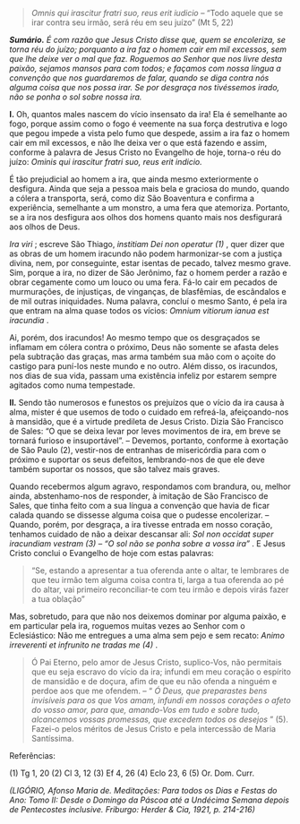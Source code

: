 > *Omnis qui irascitur fratri suo, reus erit iudicio* – “Todo aquele que se irar contra seu irmão, será réu em seu juízo” (Mt 5, 22)

***Sumário.** É com razão que Jesus Cristo disse que, quem se encoleriza, se torna réu do juízo; porquanto a ira faz o homem cair em mil excessos, sem que lhe deixe ver o mal que faz. Roguemos ao Senhor que nos livre desta paixão, sejamos mansos para com todos; e façamos com nossa língua a convenção que nos guardaremos de falar, quando se diga contra nós alguma coisa que nos possa irar. Se por desgraça nos tivéssemos irado, não se ponha o sol sobre nossa ira.*

**I.** Oh, quantos males nascem do vício insensato da ira! Ela é semelhante ao fogo, porque assim como o fogo é veemente na sua força destrutiva e logo que pegou impede a vista pelo fumo que despede, assim a ira faz o homem cair em mil excessos, e não lhe deixa ver o que está fazendo e assim, conforme à palavra de Jesus Cristo no Evangelho de hoje, torna-o réu do juízo: *Ominis qui irascitur fratri suo, reus erit indicio.*

É tão prejudicial ao homem a ira, que ainda mesmo exteriormente o desfigura. Ainda que seja a pessoa mais bela e graciosa do mundo, quando a cólera a transporta, será, como diz São Boaventura e confirma a experiência, semelhante a um monstro, a uma fera que atemoriza. Portanto, se a ira nos desfigura aos olhos dos homens quanto mais nos desfigurará aos olhos de Deus.

*Ira viri* ; escreve São Thiago, *institiam Dei non operatur (1)* , quer dizer que as obras de um homem iracundo não podem harmonizar-se com a justiça divina, nem, por conseguinte, estar isentas de pecado, talvez mesmo grave. Sim, porque a ira, no dizer de São Jerônimo, faz o homem perder a razão e obrar cegamente como um louco ou uma fera. Fá-lo cair em pecados de murmurações, de injustiças, de vinganças, de blasfêmias, de escândalos e de mil outras iniquidades. Numa palavra, concluí o mesmo Santo, é pela ira que entram na alma quase todos os vícios: *Omnium vitiorum ianua est iracundia* .

Ai, porém, dos iracundos! Ao mesmo tempo que os desgraçados se inflamam em cólera contra o próximo, Deus não somente se afasta deles pela subtração das graças, mas arma também sua mão com o açoite do castigo para puní-los neste mundo e no outro. Além disso, os iracundos, nos dias de sua vida, passam uma existência infeliz por estarem sempre agitados como numa tempestade.

**II.** Sendo tão numerosos e funestos os prejuízos que o vício da ira causa à alma, mister é que usemos de todo o cuidado em refreá-la, afeiçoando-nos à mansidão, que é a virtude predileta de Jesus Cristo. Dizia São Francisco de Sales: “O que se deixa levar por leves movimentos de ira, em breve se tornará furioso e insuportável”. – Devemos, portanto, conforme à exortação de São Paulo (2), vestir-nos de entranhas de misericórdia para com o próximo e suportar os seus defeitos, lembrando-nos de que ele deve também suportar os nossos, que são talvez mais graves.

Quando recebermos algum agravo, respondamos com brandura, ou, melhor ainda, abstenhamo-nos de responder, à imitação de São Francisco de Sales, que tinha feito com a sua língua a convenção que havia de ficar calada quando se dissesse alguma coisa que o pudesse encolerizar. – Quando, porém, por desgraça, a ira tivesse entrada em nosso coração, tenhamos cuidado de não a deixar descansar ali: *Sol non occidat super iracundiam vestram (3) – “O sol não se ponha sobre a vossa ira”* . E Jesus Cristo conclui o Evangelho de hoje com estas palavras:

> “Se, estando a apresentar a tua oferenda ante o altar, te lembrares de que teu irmão tem alguma coisa contra ti, larga a tua oferenda ao pé do altar, vai primeiro reconciliar-te com teu irmão e depois virás fazer a tua oblação”

Mas, sobretudo, para que não nos deixemos dominar por alguma paixão, e em particular pela ira, roguemos muitas vezes ao Senhor com o Eclesiástico: Não me entregues a uma alma sem pejo e sem recato: *Animo irreverenti et infrunito ne tradas me (4)* .

> Ó Pai Eterno, pelo amor de Jesus Cristo, suplico-Vos, não permitais que eu seja escravo do vício da ira; infundi em meu coração o espírito de mansidão e de doçura, afim de que eu não ofenda a ninguém e perdoe aos que me ofendem. – “ *Ó Deus, que preparastes bens invisíveis para os que Vos amam, infundi em nossos corações o afeto do vosso amor, para que, amando-Vos em tudo e sobre tudo, alcancemos vossas promessas, que excedem todos os desejos* ” (5). Fazei-o pelos méritos de Jesus Cristo e pela intercessão de Maria Santíssima.

Referências:

\(1\) Tg 1, 20 (2) Cl 3, 12 (3) Ef 4, 26 (4) Eclo 23, 6 (5) Or. Dom. Curr.

*(LIGÓRIO, Afonso Maria de. Meditações: Para todos os Dias e Festas do Ano: Tomo II: Desde o Domingo da Páscoa até a Undécima Semana depois de Pentecostes inclusive. Friburgo: Herder & Cia, 1921, p. 214-216)*
